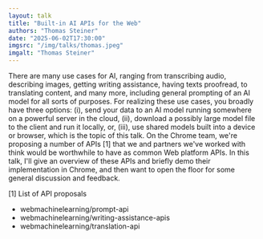 ```yaml
---
layout: talk
title: "Built-in AI APIs for the Web"
authors: "Thomas Steiner"
date: "2025-06-02T17:30:00"
imgsrc: "/img/talks/thomas.jpeg"
imgalt: "Thomas Steiner"
---
```


There are many use cases for AI, ranging from transcribing audio, describing images, getting writing assistance, having texts proofread, to translating content, and many more, including general prompting of an AI model for all sorts of purposes. For realizing these use cases, you broadly have three options: (i), send your data to an AI model running somewhere on a powerful server in the cloud, (ii), download a possibly large model file to the client and run it locally, or, (iii), use shared models built into a device or browser, which is the topic of this talk. On the Chrome team, we're proposing a number of APIs [1] that we and partners we've worked with think would be worthwhile to have as common Web platform APIs. In this talk, I'll give an overview of these APIs and briefly demo their implementation in Chrome, and then want to open the floor for some general discussion and feedback.

[1] List of API proposals

* webmachinelearning/prompt-api
* webmachinelearning/writing-assistance-apis
* webmachinelearning/translation-api

